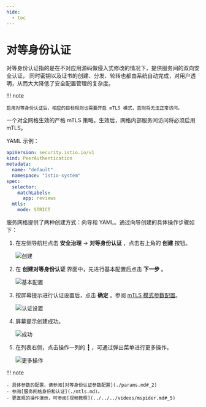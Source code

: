 ```yaml
---
hide:
  - toc
---
```


# 对等身份认证

对等身份认证指的是在不对应用源码做侵入式修改的情况下，提供服务间的双向安全认证，
同时密钥以及证书的创建、分发、轮转也都由系统自动完成，对用户透明，从而大大降低了安全配置管理的复杂度。

!!! note

    启用对等身份认证后，相应的目标规则也需要开启 mTLS 模式，否则将无法正常访问。

一个对全网格生效的严格 mTLS 策略。生效后，网格内部服务间访问将必须启用 mTLS。

YAML 示例：

```yaml
apiVersion: security.istio.io/v1
kind: PeerAuthentication
metadata:
  name: "default"
  namespace: "istio-system"
spec:
  selector:
    matchLabels:
      app: reviews
  mtls:
    mode: STRICT
```

服务网格提供了两种创建方式：向导和 YAML。通过向导创建的具体操作步骤如下：

1. 在左侧导航栏点击 __安全治理__ -> __对等身份认证__ ，点击右上角的 __创建__ 按钮。

    ![创建](https://docs.daocloud.io/daocloud-docs-images/docs/mspider/images/peer01.png)

2. 在 __创建对等身份认证__ 界面中，先进行基本配置后点击 __下一步__ 。

    ![基本配置](https://docs.daocloud.io/daocloud-docs-images/docs/mspider/images/peer02.png)

3. 按屏幕提示进行认证设置后，点击 __确定__ 。参阅 [mTLS 模式参数配置](./params.md#-mtls)。

    ![认证设置](https://docs.daocloud.io/daocloud-docs-images/docs/mspider/images/peer03.png)

4. 屏幕提示创建成功。

    ![成功](https://docs.daocloud.io/daocloud-docs-images/docs/mspider/images/peer04.png)

5. 在列表右侧，点击操作一列的 __┇__ ，可通过弹出菜单进行更多操作。

    ![更多操作](https://docs.daocloud.io/daocloud-docs-images/docs/mspider/images/peer05.png)

!!! note

    - 具体参数的配置，请参阅[对等身份认证参数配置](./params.md#_2)
    - 参阅[服务网格身份和认证](./mtls.md)。
    - 更直观的操作演示，可参阅[视频教程](../../../videos/mspider.md#_5)

